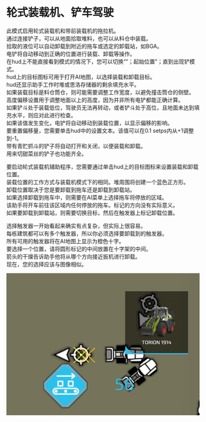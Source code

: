 # 轮式装载机、铲车驾驶  
此模式启用轮式装载机和带前装载机的拖拉机。  
通过连接铲子，可以从地面拾取堆料，也可以从料仓中装载。  
拾取的液位可以自动卸载到附近的拖车或选定的卸载站，如BGA。  
电铲将自动移动到正确的位置进行装载、卸载等操作。  
在hud上不能直接看到模式的情况下，您可以切换“”；起始位置”；直到出现铲模式。  
hud上的目标图标可用于打开AI地图，以选择装载和卸载目标。  
hud还显示助手工作时堆或思洛存储器的剩余填充水平。  
如果装载目标是料仓筒仓，则可能需要调整工作宽度，以避免撞击筒仓的侧壁。  
高度偏移设置用于调整地面以上的高度，因为并非所有电铲都能正确计算。  
如果铲斗处于装载低位，驾驶员无法再转动，或者铲斗处于高位，且地面未达到填充水平，则应对此进行检查。  
如果该值发生变化，电铲将自动移动到装载位置，以显示偏移的影响。  
要重置偏移量，您需要单击hud中的设置文本。该值可以在0.1 setps内从+1调整到-1。  
带有青贮抓斗的铲子将自动打开和关闭，以便装载和卸载。  
用来切甜菜丝的铲子也功能齐全。  


  
要启动轮式装载机辅助程序，您需要通过单击hud上的目标图标来设置装载和卸载位置。  
装载位置的工作方式与装载机模式下的相同。堆周围将创建一个蓝色正方形。  
卸载位置取决于您是要卸载到拖车还是卸载到卸载站。  
如果选择卸载到拖车中，则需要在AI菜单上选择拖车将停放的区域。  
该助手将开车前往该区域内任何停放的拖车。标记的方向没有实际意义。  
如果要卸载到卸载站，则需要切换目标，然后在触发器上标记卸载位置。  


  
选择触发器一开始看起来确实有点复杂，但实际上很容易。  
每栋建筑都可以有多个触发器，所以你必须选择要卸载到的触发器。  
所有可用的触发器将在AI地图上显示为橙色十字。  
要选择一个位置，请将圆形标记的中间放置在十字架的中间。  
箭头的干燥告诉助手他将从哪个方向接近扳机进行卸载。  
现在，您的选择应该与图像相似。  


![Image](../assets/images/shovelloadertrigger_0_0_830_610.png)

